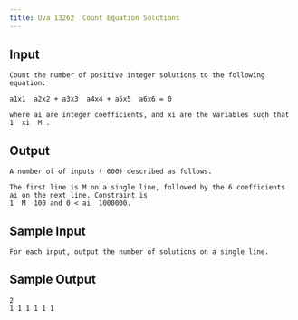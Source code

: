 ```yaml
---
title: Uva 13262  Count Equation Solutions
---
```



## Input

```text
Count the number of positive integer solutions to the following equation:

a1x1  a2x2 + a3x3  a4x4 + a5x5  a6x6 = 0

where ai are integer coefficients, and xi are the variables such that 1  xi  M .
```

## Output

```text
A number of of inputs ( 600) described as follows.

The first line is M on a single line, followed by the 6 coefficients ai on the next line. Constraint is
1  M  100 and 0 < ai  1000000.

```

## Sample Input

```text
For each input, output the number of solutions on a single line.

```

## Sample Output

```text
2
1 1 1 1 1 1

```
